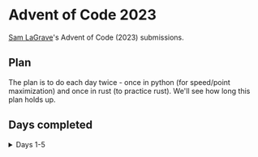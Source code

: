 # Advent of Code 2023

[Sam LaGrave](https://github.com/SLaGrave)'s Advent of Code (2023) submissions.

## Plan

The plan is to do each day twice - once in python (for speed/point maximization) and once in rust (to practice rust). We'll see how long this plan holds up.

## Days completed

<details>
<summary>Days 1-5</summary>
<br>
- **Day 01**
  - :white_check_mark: [Python](./day01/python/)
  - :white_check_mark: [Rust](./day01/rust/)
- **Day 02**
  - :white_check_mark: [Python](./day02/python/)
  - :white_check_mark: [Rust](./day02/rust/)
- **Day 03**
  - ⚠️ Note: I added an extra NoOp to each row to make parsing a bit easier
  - :white_check_mark: [Python](./day03/python/)
  - :white_check_mark: [Rust](./day03/rust/)
- **Day 04**
  - ⚠️ Note: I edited the input format manually to make parsing easier
  - :white_check_mark: [Python](./day04/python/)
  - :white_check_mark: [Rust](./day04/rust/)
- **Day 05**
  - ⚠️ Note: Heavily edited input
  - ⚠️ Note: I originally really hated my implementation, but looking back on it the day after writting it I really don't think it's that bad (slow as all hell though)
  - :white_check_mark: [Python](./day05/python/)
  - :x: [Rust](./day05/rust/) - Doubt it honestly...
</summary>

<details>
<summary>Days 6-10</summary>
<br>
- **Day 06**
  - :white_check_mark: [Python](./day06/python/)
  - :white_check_mark: [Rust](./day06/rust/)
- **Day 07**
  - :white_check_mark: [Python](./day07/python/)
  - :x: [Rust](./day07/rust/)
- **Day 08**
  - ⚠️ Note: Edited the input format slightly
  - :white_check_mark: [Python](./day08/python/)
  - :white_check_mark: [Rust](./day08/rust/)
- **Day 09**
  - :white_check_mark: [Python](./day09/python/)
  - :x: [Rust](./day09/rust/)
- **Day 10**
  - :white_check_mark: [Python](./day10/python/)
  - :x: [Rust](./day10/rust/)
</details>